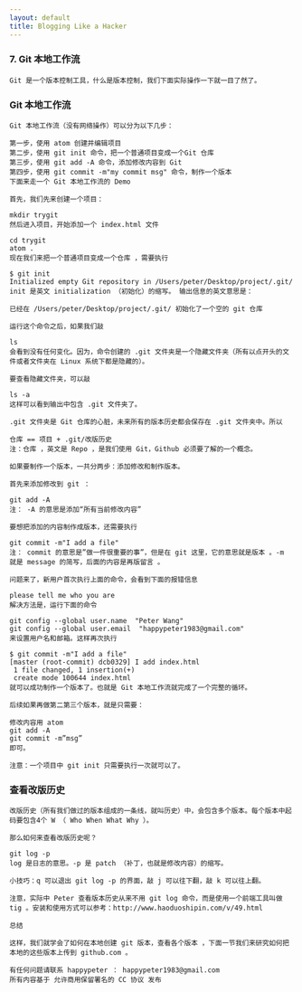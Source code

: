 ```yaml
---
layout: default
title: Blogging Like a Hacker
---
```




###   7. Git 本地工作流

    Git 是一个版本控制工具，什么是版本控制，我们下面实际操作一下就一目了然了。

###  Git 本地工作流

    Git 本地工作流（没有网络操作）可以分为以下几步：

    第一步，使用 atom 创建并编辑项目
    第二步，使用 git init 命令，把一个普通项目变成一个Git 仓库
    第三步，使用 git add -A 命令，添加修改内容到 Git
    第四步，使用 git commit -m"my commit msg" 命令，制作一个版本
    下面来走一个 Git 本地工作流的 Demo

    首先，我们先来创建一个项目：

    mkdir trygit
    然后进入项目，开始添加一个 index.html 文件

    cd trygit
    atom .
    现在我们来把一个普通项目变成一个仓库 ，需要执行

    $ git init
    Initialized empty Git repository in /Users/peter/Desktop/project/.git/
    init 是英文 initialization （初始化）的缩写。 输出信息的英文意思是：

    已经在 /Users/peter/Desktop/project/.git/ 初始化了一个空的 git 仓库

    运行这个命令之后，如果我们敲

    ls
    会看到没有任何变化。因为，命令创建的 .git 文件夹是一个隐藏文件夹（所有以点开头的文件或者文件夹在 Linux 系统下都是隐藏的）。

    要查看隐藏文件夹，可以敲

    ls -a
    这样可以看到输出中包含 .git 文件夹了。

    .git 文件夹是 Git 仓库的心脏，未来所有的版本历史都会保存在 .git 文件夹中。所以

    仓库 == 项目 + .git/改版历史
    注：仓库 ，英文是 Repo ，是我们使用 Git，Github 必须要了解的一个概念。

    如果要制作一个版本，一共分两步：添加修改和制作版本。

    首先来添加修改到 git ：

    git add -A
    注： -A 的意思是添加“所有当前修改内容”

    要想把添加的内容制作成版本，还需要执行

    git commit -m"I add a file"
    注： commit 的意思是”做一件很重要的事”，但是在 git 这里，它的意思就是版本 。-m 就是 message 的简写，后面的内容是再版留言 。

    问题来了，新用户首次执行上面的命令，会看到下面的报错信息

    please tell me who you are
    解决方法是，运行下面的命令

    git config --global user.name  "Peter Wang"
    git config --global user.email  "happypeter1983@gmail.com"
    来设置用户名和邮箱。这样再次执行

    $ git commit -m"I add a file"
    [master (root-commit) dcb0329] I add index.html
     1 file changed, 1 insertion(+)
     create mode 100644 index.html
    就可以成功制作一个版本了。也就是 Git 本地工作流就完成了一个完整的循环。

    后续如果再做第二第三个版本，就是只需要：

    修改内容用 atom
    git add -A
    git commit -m”msg”
    即可。

    注意：一个项目中 git init 只需要执行一次就可以了。

###  查看改版历史

    改版历史（所有我们做过的版本组成的一条线，就叫历史）中，会包含多个版本。每个版本中起码要包含4个 W （ Who When What Why ）。

    那么如何来查看改版历史呢？

    git log -p
    log 是日志的意思。-p 是 patch （补丁，也就是修改内容）的缩写。

    小技巧：q 可以退出 git log -p 的界面，敲 j 可以往下翻，敲 k 可以往上翻。

    注意，实际中 Peter 查看版本历史从来不用 git log 命令，而是使用一个前端工具叫做 tig 。安装和使用方式可以参考：http://www.haoduoshipin.com/v/49.html

    总结

    这样，我们就学会了如何在本地创建 git 版本，查看各个版本 ，下面一节我们来研究如何把本地的这些版本上传到 github.com 。

    有任何问题请联系 happypeter ： happypeter1983@gmail.com
    所有内容基于 允许商用保留署名的 CC 协议 发布
